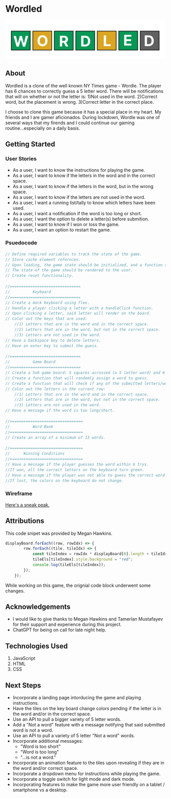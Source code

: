 # Wordled
![Wordled logo](./assets/Logo.png)

## About
 Wordled is a clone of the well known NY Times game - Wordle. The player has  6 chances to correctly guess a 5 letter word. There will be notifications that will on whether or not the letter is: 1)Not used in the word. 2)Correct word, but the placement is wrong. 3)Correct letter in the correct place. 

 I choose to clone this game because it has a special place in my heart. My friends and I are gamer aficionados. During lockdown, Wordle was one of several ways that my firends and I could continue our gaming routine...especially on a daily basis. 

## Getting Started
### User Stories
* As a user, I want to know the instructions for playing the game. 
* As a user, I want to know if the letters in the word and in the correct space.
* As a user, I want to know if the letters in the word, but in the wrong space.
* As a user, I want to know if the letters are not used in the word.
* As a user, I want a running list/tally to know which letters have been used.  
* As a user, I want a notification if the word is too long or short.
* As a user, I want the option to delete a letter(s) before submition.
* As a user, I want to know if I won or loss the game.
* As a user, I want an option to restart the game.

### Psuedocode
```js
// Define required variables to track the state of the game.
// Store cache element refernces.
// Upon loading, the game state should be initialized, and a function should be called to render this game state
// The state of the game should be rendered to the user.
// Create reset functionality.

//===============================
//          Keyboard
//===============================
// Create a mock keyboard using flex.
// Handle a player clicking a letter with a handleClick function.
// Upon clicking a letter, said letter will render on the board.
// Color out the keys that are used:   
    //1) Letters that are in the word and in the correct space.
    //2) Letters that are in the word, but not in the correct space.
    //3) Letters are not used in the word.
// Have a backspace key to delete letters.
// Have an enter key to submit the guess.

//===============================
//          Game Board
//===============================
// Create a 5x6 game board: 5 squares acrossed (a 5 letter word) and 6 rows (number of tries) using flex.
// Create a function that will randomly assign a word to guess.
// Create a function that will check if any of the submitted letters/word match the word/answer.
// Color out the letters in the current row:
    //1) Letters that are in the word and in the correct space.
    //2) Letters that are in the word, but not in the correct space.
    //3) Letters are not used in the word.
// Have a message if the word is too long/short.

//================================
//          Word Bank
//================================
// Create an array of a minimum of 13 words.

//================================
//      Winning Conditions
//================================
// Have a message if the player guesses the word within 6 trys.
//If won, all the correct letters on the keyboard turn green.
// Have a message if the player was not able to guess the correct word after 6 trys.
//If lost, the colors on the keyboard do not change.
```

### Wireframe
[Here's a sneak peak.](https://www.figma.com/proto/Hm7sYLy7xYfgoEL5ow7ds2/Wordled?node-id=0-1&t=f99EDojvJDawTTFb-1)

## Attributions
This code snipet was provided by Megan Hawkins.
```js
displayBoard.forEach((row, rowIdx) => {
        row.forEach((tile, tileIdx) => {
            const tileIndex = rowIdx * displayBoard[0].length + tileIdx;
            tileEls[tileIndex].style.background = "red";
            console.log(tileEls[tileIndex]);
        });
    });
```
While working on this game, the orignial code block underwent some changes.



## Acknowledgements
* I would like to give thanks to Megan Hawkins and Tamerlan Mustafayev for their support and experience during this project.
* ChatGPT for being on call for late night help.

## Technologies Used
1. JavaScript
2. HTML
3. CSS


## Next Steps
* Incorporate a landing page intorducing the game and playing instructions.
* Have the tiles on the key board change colors pending if the letter is in the word and/or in the correct space.
* Use an API to pull a bigger variety of 5 letter words.
* Add a "Not a word" feature with a message notifying that said submitted word is not a word.
* Use an API to pull a variety of 5 letter "Not a word" words.
* Incorporate additional messages:
    * "Word is too short"
    * "Word is too long"
    * "...is not a word."
* Incorporate an animation feature to the tiles upon revealing if they are in the word and/or correct space.
* Incorporate a dropdown menu for instructions while playing the game.
* Incorporate a toggle switch for light mode and dark mode.
* Incorporating features to make the game more user friendly on a tablet / smartphone vs a desktop.
